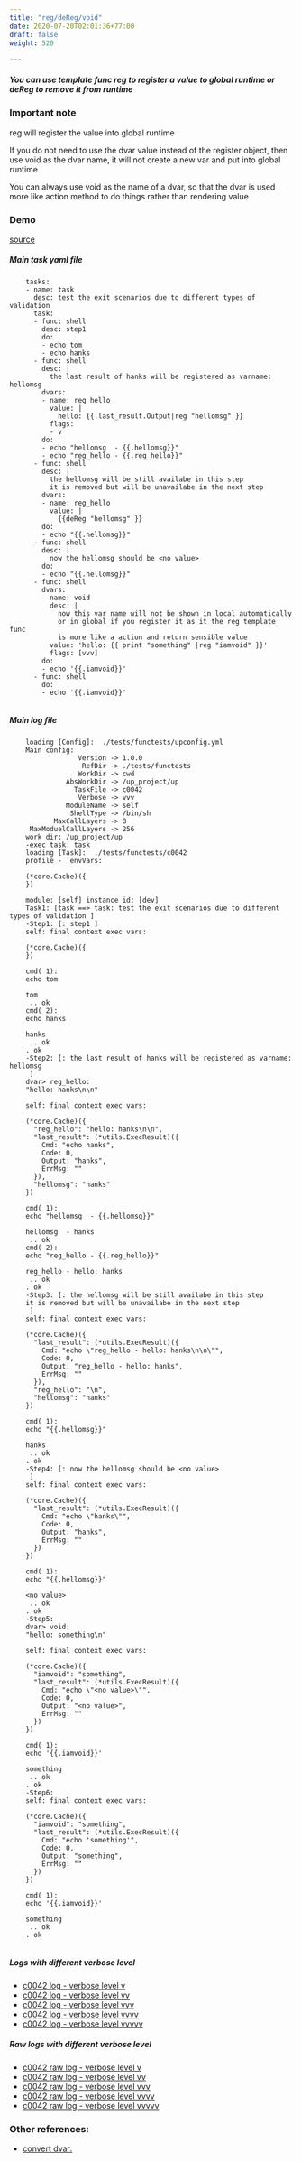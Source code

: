 ```yaml
---
title: "reg/deReg/void"
date: 2020-07-20T02:01:36+77:00
draft: false
weight: 520

---
```


##### You can use template func reg to register a value to global runtime or deReg to remove it from runtime


### Important note


reg will register the value into global runtime

If you do not need to use the dvar value instead of the register object, then use void as the dvar name, it will not create a new var and put into global runtime

You can always use void as the name of a dvar, so that the dvar is used more like action method to do things rather than rendering value











### Demo








[source](https://github.com/upcmd/up/blob/master/tests/functests/c0042.yml)

##### Main task yaml file
```
    tasks:
    - name: task
      desc: test the exit scenarios due to different types of validation
      task:
      - func: shell
        desc: step1
        do:
        - echo tom
        - echo hanks
      - func: shell
        desc: |
          the last result of hanks will be registered as varname: hellomsg
        dvars:
        - name: reg_hello
          value: |
            hello: {{.last_result.Output|reg "hellomsg" }}
          flags:
          - v
        do:
        - echo "hellomsg  - {{.hellomsg}}"
        - echo "reg_hello - {{.reg_hello}}"
      - func: shell
        desc: |
          the hellomsg will be still availabe in this step
          it is removed but will be unavailabe in the next step
        dvars:
        - name: reg_hello
          value: |
            {{deReg "hellomsg" }}
        do:
        - echo "{{.hellomsg}}"
      - func: shell
        desc: |
          now the hellomsg should be <no value>
        do:
        - echo "{{.hellomsg}}"
      - func: shell
        dvars:
        - name: void
          desc: |
            now this var name will not be shown in local automatically
            or in global if you register it as it the reg template func
            is more like a action and return sensible value
          value: 'hello: {{ print "something" |reg "iamvoid" }}'
          flags: [vvv]
        do:
        - echo '{{.iamvoid}}'
      - func: shell
        do:
        - echo '{{.iamvoid}}'
    
```
##### Main log file
```
    loading [Config]:  ./tests/functests/upconfig.yml
    Main config:
                 Version -> 1.0.0
                  RefDir -> ./tests/functests
                 WorkDir -> cwd
              AbsWorkDir -> /up_project/up
                TaskFile -> c0042
                 Verbose -> vvv
              ModuleName -> self
               ShellType -> /bin/sh
           MaxCallLayers -> 8
     MaxModuelCallLayers -> 256
    work dir: /up_project/up
    -exec task: task
    loading [Task]:  ./tests/functests/c0042
    profile -  envVars:
    
    (*core.Cache)({
    })
    
    module: [self] instance id: [dev]
    Task1: [task ==> task: test the exit scenarios due to different types of validation ]
    -Step1: [: step1 ]
    self: final context exec vars:
    
    (*core.Cache)({
    })
    
    cmd( 1):
    echo tom
    
    tom
     .. ok
    cmd( 2):
    echo hanks
    
    hanks
     .. ok
    . ok
    -Step2: [: the last result of hanks will be registered as varname: hellomsg
     ]
    dvar> reg_hello:
    "hello: hanks\n\n"
    
    self: final context exec vars:
    
    (*core.Cache)({
      "reg_hello": "hello: hanks\n\n",
      "last_result": (*utils.ExecResult)({
        Cmd: "echo hanks",
        Code: 0,
        Output: "hanks",
        ErrMsg: ""
      }),
      "hellomsg": "hanks"
    })
    
    cmd( 1):
    echo "hellomsg  - {{.hellomsg}}"
    
    hellomsg  - hanks
     .. ok
    cmd( 2):
    echo "reg_hello - {{.reg_hello}}"
    
    reg_hello - hello: hanks
     .. ok
    . ok
    -Step3: [: the hellomsg will be still availabe in this step
    it is removed but will be unavailabe in the next step
     ]
    self: final context exec vars:
    
    (*core.Cache)({
      "last_result": (*utils.ExecResult)({
        Cmd: "echo \"reg_hello - hello: hanks\n\n\"",
        Code: 0,
        Output: "reg_hello - hello: hanks",
        ErrMsg: ""
      }),
      "reg_hello": "\n",
      "hellomsg": "hanks"
    })
    
    cmd( 1):
    echo "{{.hellomsg}}"
    
    hanks
     .. ok
    . ok
    -Step4: [: now the hellomsg should be <no value>
     ]
    self: final context exec vars:
    
    (*core.Cache)({
      "last_result": (*utils.ExecResult)({
        Cmd: "echo \"hanks\"",
        Code: 0,
        Output: "hanks",
        ErrMsg: ""
      })
    })
    
    cmd( 1):
    echo "{{.hellomsg}}"
    
    <no value>
     .. ok
    . ok
    -Step5:
    dvar> void:
    "hello: something\n"
    
    self: final context exec vars:
    
    (*core.Cache)({
      "iamvoid": "something",
      "last_result": (*utils.ExecResult)({
        Cmd: "echo \"<no value>\"",
        Code: 0,
        Output: "<no value>",
        ErrMsg: ""
      })
    })
    
    cmd( 1):
    echo '{{.iamvoid}}'
    
    something
     .. ok
    . ok
    -Step6:
    self: final context exec vars:
    
    (*core.Cache)({
      "iamvoid": "something",
      "last_result": (*utils.ExecResult)({
        Cmd: "echo 'something'",
        Code: 0,
        Output: "something",
        ErrMsg: ""
      })
    })
    
    cmd( 1):
    echo '{{.iamvoid}}'
    
    something
     .. ok
    . ok
    
```


##### Logs with different verbose level
* [c0042 log - verbose level v](../../logs/c0042_v)
* [c0042 log - verbose level vv](../../logs/c0042_vv)
* [c0042 log - verbose level vvv](../../logs/c0042_vvvv)
* [c0042 log - verbose level vvvv](../../logs/c0042_vvvv)
* [c0042 log - verbose level vvvvv](../../logs/c0042_vvvvv)

##### Raw logs with different verbose level
* [c0042 raw log - verbose level v](../../reflogs/c0042_v.log)
* [c0042 raw log - verbose level vv](../../reflogs/c0042_vv.log)
* [c0042 raw log - verbose level vvv](../../reflogs/c0042_vvv.log)
* [c0042 raw log - verbose level vvvv](../../reflogs/c0042_vvvv.log)
* [c0042 raw log - verbose level vvvvv](../../reflogs/c0042_vvvvv.log)








### Other references:
* [convert dvar:](../../dvars/c0027/)
